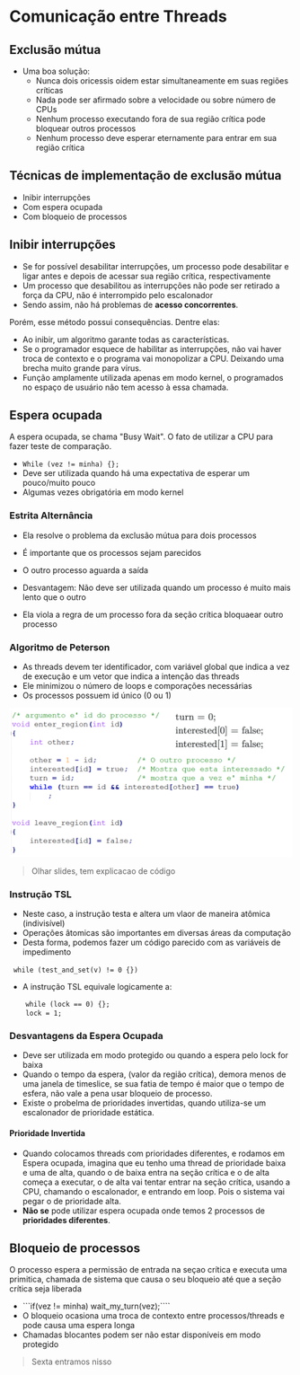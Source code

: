 # Comunicação entre Threads

## Exclusão mútua

- Uma boa solução:
    - Nunca dois oricessis oidem estar simultaneamente em suas regiões críticas
    - Nada pode ser afirmado sobre a velocidade ou sobre número de CPUs
    - Nenhum processo executando fora de sua região crítica pode bloquear outros processos 
    - Nenhum processo deve esperar eternamente para entrar em sua região crítica

## Técnicas de implementação de exclusão mútua

- Inibir interrupções
- Com espera ocupada
- Com bloqueio de processos

## Inibir interrupções

- Se for possível desabilitar interrupções, um processo pode desabilitar e ligar antes e depois de acessar sua região crítica, respectivamente
- Um processo que desabilitou as interrupções não pode ser retirado a força da CPU, não é interrompido pelo escalonador
- Sendo assim, não há problemas de **acesso concorrentes**.

Porém, esse método possui consequências. Dentre elas:

- Ao inibir, um algoritmo garante todas as características.
- Se o programador esquece de habilitar as interrupções, não vai haver troca de contexto e o programa vai monopolizar a CPU. Deixando uma brecha muito grande para vírus.
- Função amplamente utilizada apenas em modo kernel, o programados no espaço de usuário não tem acesso à essa chamada.

## Espera ocupada

A espera ocupada, se chama "Busy Wait". O fato de utilizar a CPU para fazer teste de comparação.

- ```While (vez != minha) {};```
- Deve ser utilizada quando há uma expectativa de esperar um pouco/muito pouco
- Algumas vezes obrigatória em modo kernel

### Estrita Alternância

- Ela resolve o problema da exclusão mútua para dois processos
- É importante que os processos sejam parecidos
- O outro processo aguarda a saída

- Desvantagem: Não deve ser utilizada quando um processo é muito mais lento que o outro
- Ela viola a regra de um processo fora da seção crítica bloquaear outro processo

### Algoritmo de Peterson

- As threads devem ter identificador, com variável global que indica a vez de execução e um vetor que indica a intenção das threads
- Ele minimizou o número de loops e comporações necessárias
- Os processos possuem id único (0 ou 1)

![Algoritmo De Peterson](../../../images/algPeterson.png)

> Olhar slides, tem explicacao de código

### Instrução TSL

- Neste caso, a instrução testa e altera um vlaor de maneira atômica (indivisível)
- Operações âtomicas são importantes em diversas áreas da computação
- Desta forma, podemos fazer um código parecido com as variáveis de impedimento

``` while (test_and_set(v) != 0 {})```

- A instrução TSL equivale logicamente a:
```
    while (lock == 0) {};
    lock = 1;
```

### Desvantagens da Espera Ocupada

- Deve ser utilizada em modo protegido ou quando a espera pelo lock for baixa
- Quando o tempo da espera, (valor da região crítica), demora menos de uma janela de timeslice, se sua fatia de tempo é maior que o tempo de esfera, não vale a pena usar bloqueio de processo.
- Existe o probelma de prioridades invertidas, quando utiliza-se um escalonador de prioridade estática.

#### Prioridade Invertida

- Quando colocamos threads com prioridades diferentes, e rodamos em Espera ocupada, imagina que eu tenho uma thread de prioridade baixa e uma de alta, quando o de baixa entra na seção crítica e o de alta começa a executar, o de alta vai tentar entrar na seção crítica, usando a CPU, chamando o escalonador, e entrando em loop. Pois o sistema vai pegar o de prioridade alta.
- **Não se** pode utilizar espera ocupada onde temos 2 processos de **prioridades diferentes**.


## Bloqueio de processos

O processo espera a permissão de entrada na seçao crítica e executa uma primitica, chamada de sistema que causa o seu bloqueio até que a seção crítica seja liberada

- ```if(vez != minha) wait_my_turn(vez);````
- O bloqueio ocasiona uma troca de contexto entre processos/threads e pode causa uma espera longa
- Chamadas blocantes podem ser não estar disponíveis em modo protegido

> Sexta entramos nisso